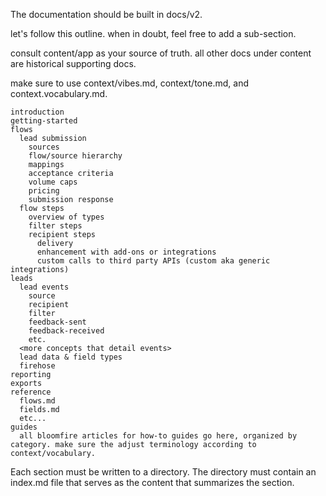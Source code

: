 The documentation should be built in docs/v2.

let's follow this outline. when in doubt, feel free to add a sub-section.

consult content/app as your source of truth. all other docs under content are historical supporting docs. 

make sure to use context/vibes.md, context/tone.md, and context.vocabulary.md. 

```
introduction
getting-started
flows
  lead submission
    sources
    flow/source hierarchy
    mappings
    acceptance criteria
    volume caps
    pricing
    submission response
  flow steps
    overview of types
    filter steps
    recipient steps
      delivery
      enhancement with add-ons or integrations
      custom calls to third party APIs (custom aka generic integrations)
leads
  lead events 
    source
    recipient
    filter
    feedback-sent
    feedback-received
    etc.
  <more concepts that detail events> 
  lead data & field types
  firehose
reporting
exports
reference
  flows.md
  fields.md
  etc...
guides
  all bloomfire articles for how-to guides go here, organized by category. make sure the adjust terminology according to context/vocabulary.
```

Each section must be written to a directory. The directory must contain an index.md file that serves as the content that summarizes the section.

